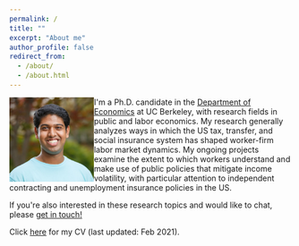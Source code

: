 ```yaml
---
permalink: /
title: ""
excerpt: "About me"
author_profile: false
redirect_from: 
  - /about/
  - /about.html
---
```


<img src="/images/srk_ki_default.jpg" width="30%" align="left"/>

I'm a Ph.D. candidate in the [Department of Economics](https://www.econ.berkeley.edu/) at UC Berkeley, with research fields in public and labor economics. My research generally analyzes ways in which the US tax, transfer, and social insurance system has shaped worker-firm labor market dynamics. My ongoing projects examine the extent to which workers understand and make use of public policies that mitigate income volatility, with particular attention to independent contracting and unemployment insurance policies in the US.

If you're also interested in these research topics and would like to chat, please [get in touch!](https://sreekancherla.github.io/contact/)

Click [here](/files/srk_cv.pdf) for my CV (last updated: Feb 2021).
